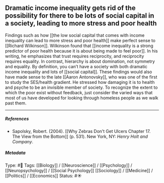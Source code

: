 ## Dramatic income inequality gets rid of the possibility for there to be lots of social capital in a society, leading to more stress and poor health # 

Findings such as how [[the low social capital that comes with income inequality can lead to more stress and poor health]] make perfect sense to [[Richard Wilkinson]]. Wilkinson found that [[income inequality is a strong predictor of poor health because it is about being made to feel poor]]. In his writing, he emphasizes that trust requires reciprocity, and reciprocity requires equality. In contrast, hierarchy is about domination, not symmetry and equality. By definition, you can’t have a society with both dramatic income inequality and lots of [[social capital]]. These findings would also have made sense to the late [[Aaron Antonovsky]], who was one of the first to study the SES/health gradient. He stressed how damaging it is to health and psyche to be an invisible member of society. To recognize the extent to which the poor exist without feedback, just consider the varied ways that most of us have developed for looking through homeless people as we walk past them.

___

##### References

- Sapolsky, Robert. (2004). [[Why Zebras Don't Get Ulcers Chapter 17. The View from the Bottom]] (p. 531). New York, NY: _Henry Holt and Company_.

##### Metadata

Type: #🔴 
Tags: [[Biology]] / [[Neuroscience]] / [[Psychology]] / [[Neuropsychology]] / [[Social Psychology]] [[Sociology]] / [[Medicine]] / [[Politics]] / [[Economics]] 
Status: #☀️ 